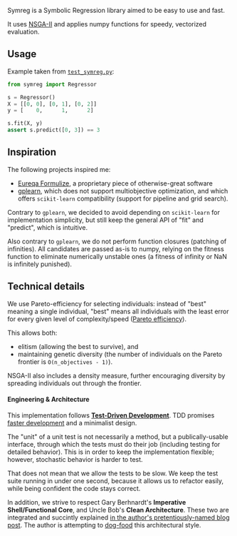Symreg is a Symbolic Regression library aimed to be easy to use and fast.

It uses [NSGA-II](https://ieeexplore.ieee.org/document/996017) and applies numpy functions for speedy, vectorized evaluation.

## Usage

Example taken from [`test_symreg.py`](test_symreg.py):

```python
from symreg import Regressor

s = Regressor()
X = [[0, 0], [0, 1], [0, 2]]
y = [    0,      1,      2]

s.fit(X, y)
assert s.predict([0, 3]) == 3
```

## Inspiration

The following projects inspired me:

 * [Eureqa Formulize](http://nutonian.wikidot.com/), a proprietary piece of 
 otherwise-great software
 * [gplearn](https://github.com/trevorstephens/gplearn), which does not support multiobjective optimization, and which offers `scikit-learn` compatibility (support for pipeline and grid search).
 
 Contrary to `gplearn`, we decided to avoid depending on `scikit-learn` for implementation simplicity, but still keep the general API of "fit" and "predict", which is intuitive.
 
 Also contrary to `gplearn`, we do not perform function closures (patching of infinities). All candidates are passed as-is to numpy, relying on the fitness function to eliminate numerically unstable ones (a fitness of infinity or NaN is infinitely punished).
 
## Technical details

We use Pareto-efficiency for selecting individuals: instead of "best" meaning a single individual, "best" means all individuals with the least error for every given level of complexity/speed ([Pareto efficiency](https://en.wikipedia.org/wiki/Pareto_efficiency)).

This allows both:
* elitism (allowing the best to survive), and
* maintaining genetic diversity (the number of individuals on the Pareto frontier is `O(n_objectives - 1)`).

NSGA-II also includes a density measure, further encouraging diversity by spreading individuals out through the frontier.

#### Engineering & Architecture 

This implementation follows [**Test-Driven Development**](https://danuker.go.ro/tdd-revisited-pytest-updated-2020-09-03.html). TDD promises [faster development]() and a minimalist design.

The "unit" of a unit test is not necessarily a method, but a publically-usable interface, through which the tests must do their job (including testing for detailed behavior). This is in order to keep the implementation flexible; however, stochastic behavior is harder to test.

That does not mean that we allow the tests to be slow. We keep the test suite running in under one second, because it allows us to refactor easily, while being confident the code stays correct.

In addition, we strive to respect Gary Berhnardt's **Imperative Shell/Functional Core**, and Uncle Bob's **Clean Architecture**. These two are integrated and succintly explained [in the author's pretentiously-named blog post](https://danuker.go.ro/the-grand-unified-theory-of-software-architecture.html). The author is attempting to [dog-food](https://en.wikipedia.org/wiki/Eating_your_own_dog_food) this architectural style.

